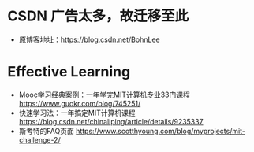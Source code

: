 # CSDN 广告太多，故迁移至此
* 原博客地址：https://blog.csdn.net/BohnLee


# Effective Learning

- Mooc学习经典案例：一年学完MIT计算机专业33门课程  https://www.guokr.com/blog/745251/
- 快速学习法：一年搞定MIT计算机课程 https://blog.csdn.net/chinaliping/article/details/9235337
- 斯考特的FAQ页面 https://www.scotthyoung.com/blog/myprojects/mit-challenge-2/
